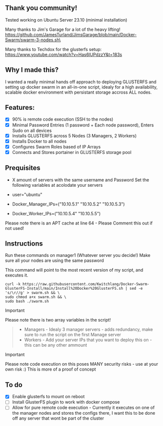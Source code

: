 ## Thank you community!
Tested working on Ubuntu Server 23.10 (minimal installation)

Many thanks to Jim's Garage for a lot of the heavy lifting!\
https://github.com/JamesTurland/JimsGarage/blob/main/Docker-Swarm/swarm-3-nodes.sh\

Many thanks to Techdox for the glusterfs setup:\
https://www.youtube.com/watch?v=Has6lUPdzzY&t=183s



## Why I made this?
I wanted a really minimal hands off approach to deploying GLUSTERFS and setting up docker swarm in an all-in-one script, idealy for a high availability, scalable docker environment with persistant storage accross ALL nodes.

## Features:
- [X] 90% is remote code execution (SSH to the nodes)
- [X] Minimal Password Entries (1 password + Each node password), Enters Sudo on all devices
- [x] Installs GLUSTERFS across 5 Nodes (3 Managers, 2 Workers)
- [X] Installs Docker to all nodes
- [X] Configures Swarm Roles based of IP Arrays
- [X] Connects and Stores portainer in GLUSTERFS storage pool

## Prequisites
* X amount of servers with the same username and Password
Set the following variables at acolodate your servers

* user="ubuntu"
* Docker_Manager_IPs=("10.10.5.1" "10.10.5.2" "10.10.5.3")
* Docker_Worker_IPs=("10.10.5.4" "10.10.5.5")

Please note there is an APT cache at line 64 - Please Comment this out if not used!

## Instructions

Run these commands on manager1 (Whatever server you decide!)
Make sure all your nodes are using the same password 

This command will point to the most recent version of my script, and executes it.
```
curl -k https://raw.githubusercontent.com/Kwitchlang/Docker-Swarm-GlusterFS-Install/main/Install%20Docker%20GlusterFS.sh | sed -e 's/\r//g' > swarm.sh && \
sudo chmod a+x swarm.sh && \
sudo bash ./swarm.sh
```
> [!IMPORTANT]
Please note there is two array variables in the script!
> * Managers - Idealy 3 manager servers - adds redundancy, make sure to run the script on the first Manage server
> * Workers - Add your server IPs that you want to deploy this on - this can be any other ammount





> [!IMPORTANT]
> Please note code execution on this poses MANY security risks - use at your own risk :)
> This is more of a proof of concept


## To do
- [x] Enable glusterfs to mount on reboot
- [ ] Install GlusterFS plugin to work with docker compose
- [ ] Allow for pure remote code execution - Currently it executes on one of the manager nodes and stores the configs there, I want this to be done off any server that wont be part of the cluster

